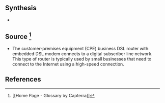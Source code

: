 ## Synthesis
- 
## Source [^1]
- The customer-premises equipment (CPE) business DSL router with embedded DSL modem connects to a digital subscriber line network. This type of router is typically used by small businesses that need to connect to the Internet using a high-speed connection.
## References

[^1]: [[Home Page - Glossary by Capterra]]